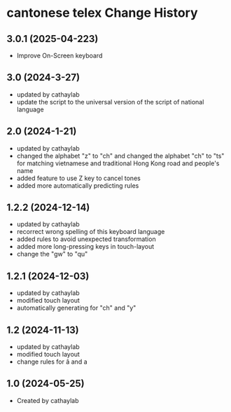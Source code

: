 cantonese telex Change History
====================

3.0.1 (2025-04-223)
----------------
* Improve On-Screen keyboard

3.0 (2024-3-27)
----------------
* updated by cathaylab
* update the script to the universal version of the script of national language

2.0 (2024-1-21)
----------------
* updated by cathaylab
* changed the alphabet "z" to "ch" and changed the alphabet "ch" to "ts" for matching vietnamese and traditional Hong Kong road and people's name
* added feature to use Z key to cancel tones
* added more automatically predicting rules

1.2.2 (2024-12-14)
----------------
* updated by cathaylab
* recorrect wrong spelling of this keyboard language
* added rules to avoid unexpected transformation
* added more long-pressing keys in touch-layout
* change the "gw" to "qu"

1.2.1 (2024-12-03)
----------------
* updated by cathaylab
* modified touch layout
* automatically generating for "ch" and "y"

1.2 (2024-11-13)
----------------
* updated by cathaylab
* modified touch layout
* change rules for â and a

1.0 (2024-05-25)
----------------
* Created by cathaylab

